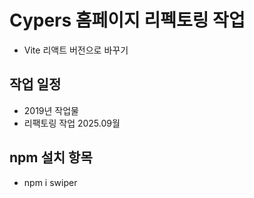 # Cypers 홈페이지 리펙토링 작업

- Vite 리액트 버전으로 바꾸기

## 작업 일정

- 2019년 작업물
- 리팩토링 작업 2025.09월

## npm 설치 항목

- npm i swiper
